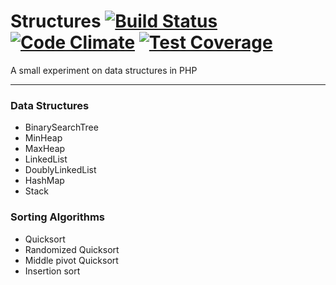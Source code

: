 # Structures [![Build Status](https://travis-ci.org/eduard44/structures.svg)](https://travis-ci.org/eduard44/structures) [![Code Climate](https://codeclimate.com/github/eduard44/structures/badges/gpa.svg)](https://codeclimate.com/github/eduard44/structures) [![Test Coverage](https://codeclimate.com/github/eduard44/structures/badges/coverage.svg)](https://codeclimate.com/github/eduard44/structures)

A small experiment on data structures in PHP

---

### Data Structures

- BinarySearchTree
- MinHeap
- MaxHeap
- LinkedList
- DoublyLinkedList
- HashMap
- Stack

### Sorting Algorithms

- Quicksort
- Randomized Quicksort
- Middle pivot Quicksort
- Insertion sort
